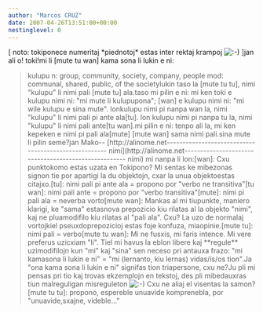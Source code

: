 ```yaml
---
author: "Marcos CRUZ"
date: 2007-04-26T13:51:00+00:00
nestinglevel: 0
---
```

\[ noto: tokiponece numeritaj \*piednotoj\* estas inter rektaj krampoj ![:-)](images/smilies/icon_e_smile.gif "Smile") \]jan ali o! toki!mi li \[mute tu wan\] kama sona li lukin e ni:
> kulupu
> n: group, community, society, company, people
> mod: communal, shared, public, of the societylukin taso la \[mute tu tu\], nimi "kulupu" li nimi pali \[mute tu\] ala.taso mi pilin e ni: mi ken toki e kulupu nimi ni: "mi mute li kulupupona"; \[wan\] e kulupu nimi ni: "mi wile kulupu e sina mute". lonkulupu nimi pi nanpa wan la, nimi "kulupu" li nimi pali pi ante ala\[tu\]. lon kulupu nimi pi nanpa tu la, nimi "kulupu" li nimi pali ante\[tu wan\].mi pilin e ni: tenpo ali la, mi ken kepeken e nimi pi pali ala\[mute\] \[mute wan\] sama nimi pali.sina mute li pilin seme?jan Mako--
[http://alinome.net-----------------------------------------------------
nimi](http://alinome.net-----------------------------------------------------
nimi) mi nanpa li lon:\[wan\]: Cxu punktokomo estas uzata en Tokipono? Mi sentas ke mibezonas signon tie por apartigi la du objektojn, cxar la unua objektoestas citajxo.\[tu\]: nimi pali pi ante ala = propono por "verbo ne transitiva"\[tu wan\]: nimi pali ante = propono por "verbo transitiva"\[mute\]: nimi pi pali ala = neverba vorto\[mute wan\]: Mankas al mi tiupunkte, maniero klarigi, ke "sama" estasnova prepozicio kiu rilatas al la objekto "nimi", kaj ne pluamodifilo kiu rilatas al "pali ala". Cxu? La uzo de normalaj vortojkiel pseuxdoprepozicioj estas foje konfuza, miaopinie.\[mute tu\]: nimi pali = verbo\[mute tu wan\]: Mi ne fusxis, mi faris intence. Mi vere preferus uzicxiam "li". Tiel mi havus la eblon libere kaj \*\*regule\*\* uzimodifilojn kun "mi" kaj "sina" sen neceso pri antauxa frazo: "mi kamasona li lukin e ni" = "mi (lernanto, kiu lernas) vidas/is/os tion".Ja "ona kama sona li lukin e ni" signifas tion triapersone, cxu ne?Ju pli mi pensas pri tio kaj trovas ekzemplojn en tekstoj, des pli mibedauxras tiun malreguligan misreguleton ![:-)](images/smilies/icon_e_smile.gif "Smile") Cxu ne aliaj el visentas la samon?\[mute tu tu\]: propono, espereble unuavide komprenebla, por "unuavide,sxajne, videble..."